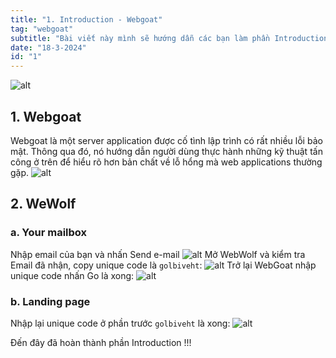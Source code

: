 ```yaml
---
title: "1. Introduction - Webgoat"
tag: "webgoat"
subtitle: "Bài viết này mình sẽ hướng dẫn các bạn làm phần Introduction"
date: "18-3-2024"
id: "1"
---
```


![alt](/images/webgoat/H0.jpg)

## 1. Webgoat

Webgoat là một server application được cố tình lập trình có rất nhiều lỗi bảo mật. Thông qua đó, nó hướng dẫn người dùng thực hành những kỹ thuật tấn công ở trên để hiểu rõ hơn bản chất về lỗ hổng mà web applications thường gặp.
![alt](/images/webgoat/H1.png)

## 2. WeWolf

### a. Your mailbox

Nhập email của bạn và nhấn Send e-mail
![alt](/images/webgoat/H2.png)
Mở WebWolf và kiểm tra Email đã nhận, copy unique code là `golbiveht`:
![alt](/images/webgoat/H3.png)
Trở lại WebGoat nhập unique code nhấn Go là xong:
![alt](/images/webgoat/H4.png)

### b. Landing page

Nhập lại unique code ở phần trước `golbiveht` là xong:
![alt](/images/webgoat/H5.png)

Đến đây đã hoàn thành phần Introduction !!!
